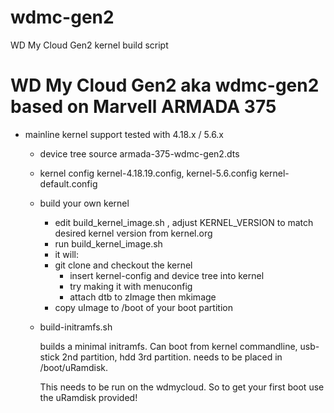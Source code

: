 # wdmc-gen2
WD My Cloud Gen2 kernel build script


WD My Cloud Gen2 aka wdmc-gen2 based on Marvell ARMADA 375
===================================================

* mainline kernel support
	tested with 4.18.x / 5.6.x
	- device tree source
		armada-375-wdmc-gen2.dts
	- kernel config
		kernel-4.18.19.config, kernel-5.6.config kernel-default.config

	- build your own kernel
        - edit build_kernel_image.sh , adjust KERNEL_VERSION to match desired kernel version from kernel.org
		- run build_kernel_image.sh
        - it will:
		- git clone and checkout the kernel 
        	- insert kernel-config and device tree into kernel
        	- try making it with menuconfig 
        	- attach dtb to zImage then mkimage
        - copy uImage to /boot of your boot partition

	- build-initramfs.sh

		builds a minimal initramfs.  Can boot from kernel commandline,
		usb-stick 2nd partition, hdd 3rd partition.
		needs to be placed in /boot/uRamdisk.

        This needs to be run on the wdmycloud. So to get your first boot use the uRamdisk provided!
		

